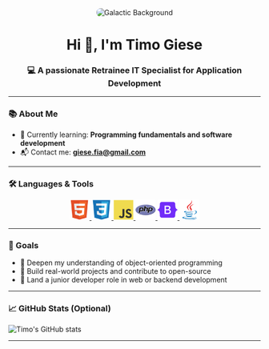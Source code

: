 <div align="center">
  <img src="https://wallpapers.com/images/high/4k-universe-planet-with-gas-cloud-6zz6fuewtvgxwnh1.webp" alt="Galactic Background" style="max-width: 100%; border-radius: 8px;" />
</div>

<h1 align="center">Hi 👋, I'm Timo Giese</h1>
<h3 align="center">💻 A passionate Retrainee IT Specialist for Application Development</h3>

---

### 📚 About Me

- 🌱 Currently learning: **Programming fundamentals and software development**
- 📬 Contact me: **giese.fia@gmail.com**

---

### 🛠️ Languages & Tools

<div align="center">

<a href="https://www.w3.org/html/" target="_blank">
  <img src="https://raw.githubusercontent.com/devicons/devicon/master/icons/html5/html5-original.svg" alt="HTML5" width="40" height="40"/>
</a>
<a href="https://www.w3schools.com/css/" target="_blank">
  <img src="https://raw.githubusercontent.com/devicons/devicon/master/icons/css3/css3-original.svg" alt="CSS3" width="40" height="40"/>
</a>
<a href="https://www.javascript.com/" target="_blank">
  <img src="https://raw.githubusercontent.com/devicons/devicon/master/icons/javascript/javascript-original.svg" alt="JavaScript" width="40" height="40"/>
</a>
<a href="https://www.php.net/" target="_blank">
  <img src="https://raw.githubusercontent.com/devicons/devicon/master/icons/php/php-original.svg" alt="PHP" width="40" height="40"/>
</a>
<a href="https://getbootstrap.com" target="_blank">
  <img src="https://raw.githubusercontent.com/devicons/devicon/master/icons/bootstrap/bootstrap-plain.svg" alt="Bootstrap" width="40" height="40"/>
</a>
<a href="https://www.java.com" target="_blank">
  <img src="https://raw.githubusercontent.com/devicons/devicon/master/icons/java/java-original.svg" alt="Java" width="40" height="40"/>
</a>

</div>

---

### 🚀 Goals

- 🧠 Deepen my understanding of object-oriented programming
- 💼 Build real-world projects and contribute to open-source
- 🎯 Land a junior developer role in web or backend development

---

### 📈 GitHub Stats (Optional)





![Timo's GitHub stats](https://github-readme-stats.vercel.app/api?username=fiaTG&show_icons=true&theme=github_dark)


---

